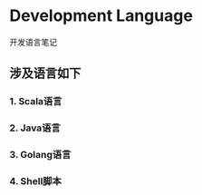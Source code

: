 # Development Language
开发语言笔记

## 涉及语言如下

### 1. Scala语言
### 2. Java语言
### 3. Golang语言
### 4. Shell脚本


